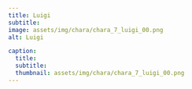 ```yaml
---
title: Luigi
subtitle: 
image: assets/img/chara/chara_7_luigi_00.png
alt: Luigi

caption:
  title:
  subtitle: 
  thumbnail: assets/img/chara/chara_7_luigi_00.png
---
```

